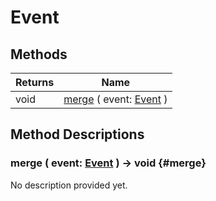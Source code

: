 # Event
    




## Methods

| Returns | Name                                                                                             |
| ------- | ------------------------------------------------------------------------------------------------ |
| void    | [merge](#merge) ( event: [Event](https://docs.godotengine.org/de/4.x/classes/class_event.html) ) |



## Method Descriptions

### merge ( event: [Event](https://docs.godotengine.org/de/4.x/classes/class_event.html) ) -> void {#merge}

No description provided yet.
